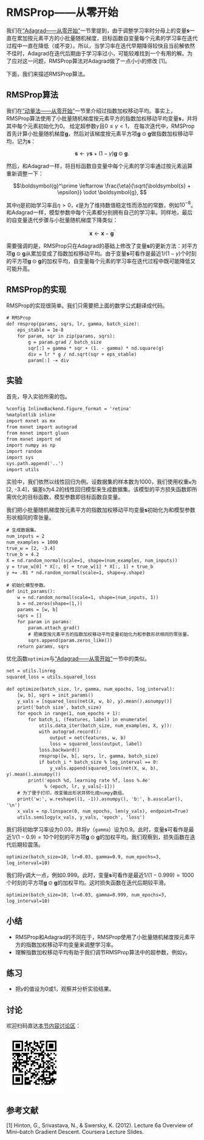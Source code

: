 # RMSProp——从零开始


我们在[“Adagrad——从零开始”](adagrad-scratch.md)一节里提到，由于调整学习率时分母上的变量$\boldsymbol{s}$一直在累加按元素平方的小批量随机梯度，目标函数自变量每个元素的学习率在迭代过程中一直在降低（或不变）。所以，当学习率在迭代早期降得较快且当前解依然不佳时，Adagrad在迭代后期由于学习率过小，可能较难找到一个有用的解。为了应对这一问题，RMSProp算法对Adagrad做了一点小小的修改 [1]。

下面，我们来描述RMSProp算法。


## RMSProp算法

我们在[“动量法——从零开始”](momentum-scratch.md)一节里介绍过指数加权移动平均。事实上，RMSProp算法使用了小批量随机梯度按元素平方的指数加权移动平均变量$\boldsymbol{s}$，并将其中每个元素初始化为0。
给定超参数$\gamma$且$0 \leq \gamma < 1$，
在每次迭代中，RMSProp首先计算小批量随机梯度$\boldsymbol{g}$，然后对该梯度按元素平方项$\boldsymbol{g} \odot \boldsymbol{g}$做指数加权移动平均，记为$\boldsymbol{s}$：

$$\boldsymbol{s} \leftarrow \gamma \boldsymbol{s} + (1 - \gamma) \boldsymbol{g} \odot \boldsymbol{g}. $$

然后，和Adagrad一样，将目标函数自变量中每个元素的学习率通过按元素运算重新调整一下：

$$\boldsymbol{g}^\prime \leftarrow \frac{\eta}{\sqrt{\boldsymbol{s} + \epsilon}} \odot \boldsymbol{g}, $$

其中$\eta$是初始学习率且$\eta > 0$，$\epsilon$是为了维持数值稳定性而添加的常数，例如$10^{-8}$。和Adagrad一样，模型参数中每个元素都分别拥有自己的学习率。同样地，最后的自变量迭代步骤与小批量随机梯度下降类似：

$$\boldsymbol{x} \leftarrow \boldsymbol{x} - \boldsymbol{g}^\prime $$


需要强调的是，RMSProp只在Adagrad的基础上修改了变量$\boldsymbol{s}$的更新方法：对平方项$\boldsymbol{g} \odot \boldsymbol{g}$从累加变成了指数加权移动平均。由于变量$\boldsymbol{s}$可看作是最近$1/(1-\gamma)$个时刻的平方项$\boldsymbol{g} \odot \boldsymbol{g}$的加权平均，自变量每个元素的学习率在迭代过程中既可能降低又可能升高。



## RMSProp的实现

RMSProp的实现很简单。我们只需要把上面的数学公式翻译成代码。

```{.python .input}
# RMSProp
def rmsprop(params, sqrs, lr, gamma, batch_size):
    eps_stable = 1e-8
    for param, sqr in zip(params, sqrs):
        g = param.grad / batch_size
        sqr[:] = gamma * sqr + (1. - gamma) * nd.square(g)
        div = lr * g / nd.sqrt(sqr + eps_stable)
        param[:] -= div
```

## 实验

首先，导入实验所需的包。

```{.python .input}
%config InlineBackend.figure_format = 'retina'
%matplotlib inline
import mxnet as mx
from mxnet import autograd
from mxnet import gluon
from mxnet import nd
import numpy as np
import random
import sys
sys.path.append('..')
import utils
```

实验中，我们依然以线性回归为例。设数据集的样本数为1000，我们使用权重`w`为[2, -3.4]，偏差`b`为4.2的线性回归模型来生成数据集。该模型的平方损失函数即所需优化的目标函数，模型参数即目标函数自变量。

我们把小批量随机梯度按元素平方的指数加权移动平均变量$\boldsymbol{s}$初始化为和模型参数形状相同的零张量。

```{.python .input  n=1}
# 生成数据集。
num_inputs = 2
num_examples = 1000
true_w = [2, -3.4]
true_b = 4.2
X = nd.random_normal(scale=1, shape=(num_examples, num_inputs))
y = true_w[0] * X[:, 0] + true_w[1] * X[:, 1] + true_b
y += .01 * nd.random_normal(scale=1, shape=y.shape)

# 初始化模型参数。
def init_params():
    w = nd.random_normal(scale=1, shape=(num_inputs, 1))
    b = nd.zeros(shape=(1,))
    params = [w, b]
    sqrs = []
    for param in params:
        param.attach_grad()
        # 把梯度按元素平方的指数加权移动平均变量初始化为和参数形状相同的零张量。
        sqrs.append(param.zeros_like())
    return params, sqrs
```

优化函数`optimize`与[“Adagrad——从零开始”](adagrad-scratch.md)一节中的类似。

```{.python .input  n=2}
net = utils.linreg
squared_loss = utils.squared_loss

def optimize(batch_size, lr, gamma, num_epochs, log_interval):
    [w, b], sqrs = init_params()
    y_vals = [squared_loss(net(X, w, b), y).mean().asnumpy()]
    print('batch size', batch_size)
    for epoch in range(1, num_epochs + 1):
        for batch_i, (features, label) in enumerate(
            utils.data_iter(batch_size, num_examples, X, y)):
            with autograd.record():
                output = net(features, w, b)
                loss = squared_loss(output, label)
            loss.backward()
            rmsprop([w, b], sqrs, lr, gamma, batch_size)
            if batch_i * batch_size % log_interval == 0:
                y_vals.append(squared_loss(net(X, w, b), y).mean().asnumpy())
        print('epoch %d, learning rate %f, loss %.4e'
              % (epoch, lr, y_vals[-1]))
    # 为了便于打印，改变输出形状并转化成numpy数组。
    print('w:', w.reshape((1, -1)).asnumpy(), 'b:', b.asscalar(), '\n')
    x_vals = np.linspace(0, num_epochs, len(y_vals), endpoint=True)
    utils.semilogy(x_vals, y_vals, 'epoch', 'loss')
```

我们将初始学习率设为0.03，并将$\gamma$（`gamma`）设为0.9。此时，变量$\boldsymbol{s}$可看作是最近$1/(1-0.9) = 10$个时刻的平方项$\boldsymbol{g} \odot \boldsymbol{g}$的加权平均。我们观察到，损失函数在迭代后期较震荡。

```{.python .input  n=3}
optimize(batch_size=10, lr=0.03, gamma=0.9, num_epochs=3, log_interval=10)
```

我们将$\gamma$调大一点，例如0.999。此时，变量$\boldsymbol{s}$可看作是最近$1/(1-0.999) = 1000$个时刻的平方项$\boldsymbol{g} \odot \boldsymbol{g}$的加权平均。这时损失函数在迭代后期较平滑。

```{.python .input}
optimize(batch_size=10, lr=0.03, gamma=0.999, num_epochs=3, log_interval=10)
```

## 小结

* RMSProp和Adagrad的不同在于，RMSProp使用了小批量随机梯度按元素平方的指数加权移动平均变量来调整学习率。
* 理解指数加权移动平均有助于我们调节RMSProp算法中的超参数，例如$\gamma$。


## 练习

* 把$\gamma$的值设为0或1，观察并分析实验结果。

## 讨论

欢迎扫码直达[本节内容讨论区](https://discuss.gluon.ai/t/topic/2275)：

![](../img/qr_rmsprop-scratch.svg)

## 参考文献

[1] Hinton, G., Srivastava, N., & Swersky, K. (2012). Lecture 6a Overview of Mini–batch Gradient Descent. Coursera Lecture Slides.
